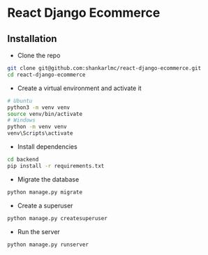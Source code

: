 # React Django Ecommerce

## Installation

- Clone the repo

```bash
git clone git@github.com:shankarlmc/react-django-ecommerce.git
cd react-django-ecommerce
```

- Create a virtual environment and activate it

```bash
# Ubuntu
python3 -m venv venv
source venv/bin/activate
# Windows
python -m venv venv
venv\Scripts\activate
```

- Install dependencies

```bash
cd backend
pip install -r requirements.txt
```

- Migrate the database

```bash
python manage.py migrate
```

- Create a superuser

```bash
python manage.py createsuperuser
```

- Run the server

```bash
python manage.py runserver
```
